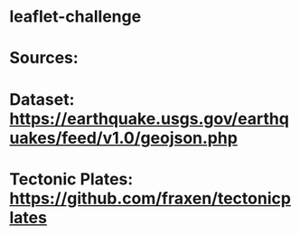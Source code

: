 # leaflet-challenge

# Sources:
# Dataset: https://earthquake.usgs.gov/earthquakes/feed/v1.0/geojson.php
# Tectonic Plates: https://github.com/fraxen/tectonicplates
#